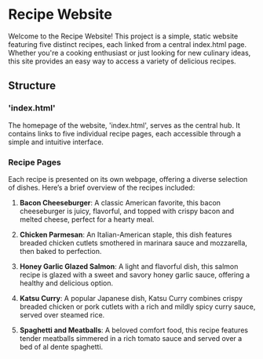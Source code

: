 # Recipe Website

Welcome to the Recipe Website! This project is a simple, static website featuring five distinct recipes, each linked from a central index.html page. Whether you're a cooking enthusiast or just looking for new culinary ideas, this site provides an easy way to access a variety of delicious recipes.

## Structure

### 'index.html'

The homepage of the website, 'index.html', serves as the central hub. It contains links to five individual recipe pages, each accessible through a simple and intuitive interface.

### Recipe Pages

Each recipe is presented on its own webpage, offering a diverse selection of dishes. Here’s a brief overview of the recipes included:

1. **Bacon Cheeseburger**: A classic American favorite, this bacon cheeseburger is juicy, flavorful, and topped with crispy bacon and melted cheese, perfect for a hearty meal.

2. **Chicken Parmesan**: An Italian-American staple, this dish features breaded chicken cutlets smothered in marinara sauce and mozzarella, then baked to perfection.

3. **Honey Garlic Glazed Salmon**: A light and flavorful dish, this salmon recipe is glazed with a sweet and savory honey garlic sauce, offering a healthy and delicious option.

4. **Katsu Curry**: A popular Japanese dish, Katsu Curry combines crispy breaded chicken or pork cutlets with a rich and mildly spicy curry sauce, served over steamed rice.

5. **Spaghetti and Meatballs**: A beloved comfort food, this recipe features tender meatballs simmered in a rich tomato sauce and served over a bed of al dente spaghetti.
